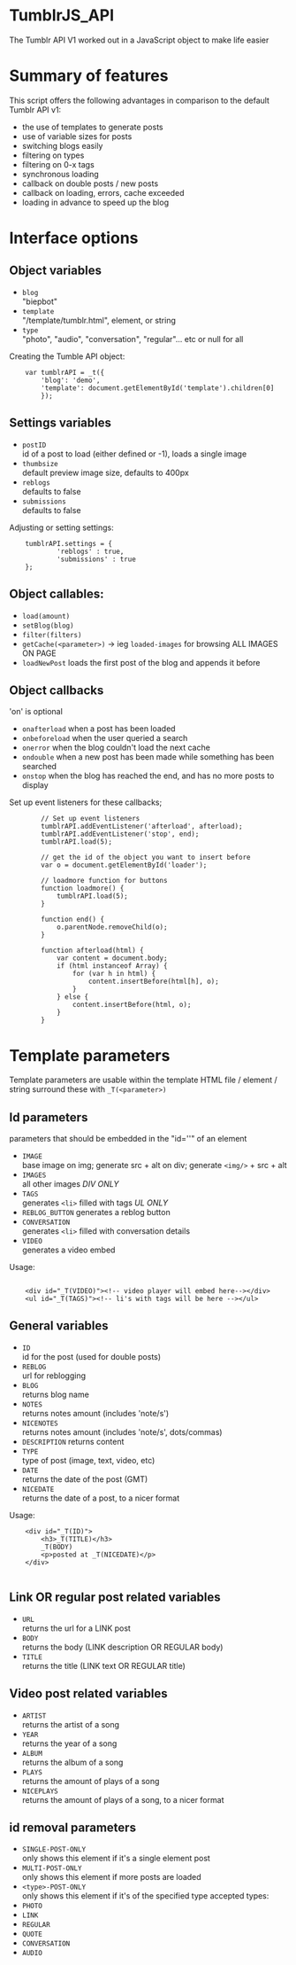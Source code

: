 # TumblrJS_API
The Tumblr API V1 worked out in a JavaScript object to make life easier

# Summary of features
This script offers the following advantages in comparison to the default Tumblr API v1:
- the use of templates to generate posts
- use of variable sizes for posts
- switching blogs easily
- filtering on types
- filtering on 0-x tags
- synchronous loading
- callback on double posts / new posts
- callback on loading, errors, cache exceeded
- loading in advance to speed up the blog

# Interface options
## Object variables
-  `blog`            
	"biepbot"
-  `template`        
	"/template/tumblr.html", element, or string
-  `type`            
	"photo", "audio", "conversation", "regular"... etc or null for all

Creating the Tumble API object:
```
	var tumblrAPI = _t({
		'blog': 'demo',
        'template': document.getElementById('template').children[0]
        });
```


## Settings variables
-  `postID`          
	id of a post to load (either defined or -1), loads a single image
-  `thumbsize`       
	default preview image size, defaults to 400px
-  `reblogs`		   
	defaults to false
-  `submissions`	   
	defaults to false

Adjusting or setting settings:
```
	tumblrAPI.settings = {
            'reblogs' : true,
            'submissions' : true
    };
```

## Object callables:
-  `load(amount)`
-  `setBlog(blog)`
-  `filter(filters)`
-  `getCache(<parameter>)` -> ieg `loaded-images` for browsing ALL IMAGES ON PAGE
-  `loadNewPost`
	loads the first post of the blog and appends it before

## Object callbacks
'on' is optional
-  `onafterload`
	when a post has been loaded
-  `onbeforeload`
	when the user queried a search
-  `onerror`
	when the blog couldn't load the next cache
-  `ondouble`
	when a new post has been made while something has been searched
-  `onstop`
	when the blog has reached the end, and has no more posts to display

Set up event listeners for these callbacks;
```
        // Set up event listeners
        tumblrAPI.addEventListener('afterload', afterload);
        tumblrAPI.addEventListener('stop', end);
        tumblrAPI.load(5);

		// get the id of the object you want to insert before
        var o = document.getElementById('loader');

		// loadmore function for buttons
        function loadmore() {
            tumblrAPI.load(5);
        }

        function end() {
            o.parentNode.removeChild(o);
        }
		
        function afterload(html) {
            var content = document.body;
            if (html instanceof Array) {
                for (var h in html) {
                    content.insertBefore(html[h], o);
                }
            } else {
                content.insertBefore(html, o);
            }
        }
```

# Template parameters
Template parameters are usable within the template HTML file / element / string
surround these with `_T(<parameter>)`

## Id parameters
parameters that should be embedded in the "id=''" of an element

- `IMAGE`       
	base image
	on img; generate src + alt
	on div; generate `<img/>` + src + alt
- `IMAGES`      
	all other images
	*DIV ONLY*
- `TAGS`        
	generates `<li>` filled with tags
	*UL ONLY*
- `REBLOG_BUTTON`
	generates a reblog button
- `CONVERSATION`  
	generates `<li>` filled with conversation details
- `VIDEO`         
	generates a video embed

Usage:
```

	<div id="_T(VIDEO)"><!-- video player will embed here--></div>
	<ul id="_T(TAGS)"><!-- li's with tags will be here --></ul>

```

## General variables
- `ID`          
	id for the post (used for double posts)
- `REBLOG`      
	url for reblogging
- `BLOG`        
	returns blog name
- `NOTES`       
	returns notes amount (includes 'note/s')
- `NICENOTES`   
	returns notes amount (includes 'note/s', dots/commas)
- `DESCRIPTION`
	returns content
- `TYPE`        
	type of post (image, text, video, etc)
- `DATE`        
	returns the date of the post (GMT)
- `NICEDATE`    
	returns the date of a post, to a nicer format
	
Usage:
```
	<div id="_T(ID)">
		<h3>_T(TITLE)</h3>
		_T(BODY)
		<p>posted at _T(NICEDATE)</p>
	</div>
	
```
	
## Link OR regular post related variables
- `URL`         
	returns the url for a LINK post
- `BODY`        
	returns the body (LINK description OR REGULAR body)
- `TITLE`       
	returns the title (LINK text OR REGULAR title)
	
## Video post related variables
- `ARTIST`      
	returns the artist of a song
- `YEAR`        
	returns the year of a song
- `ALBUM`       
	returns the album of a song
- `PLAYS`       
	returns the amount of plays of a song
- `NICEPLAYS`   
	returns the amount of plays of a song, to a nicer format

## id removal parameters 
- `SINGLE-POST-ONLY`  
	only shows this element if it's a single element post
- `MULTI-POST-ONLY`   
	only shows this element if more posts are loaded
- `<type>-POST-ONLY`  
	only shows this element if it's of the specified type
accepted types:
- `PHOTO` 
- `LINK` 
- `REGULAR` 
- `QUOTE` 
- `CONVERSATION` 
- `AUDIO`

